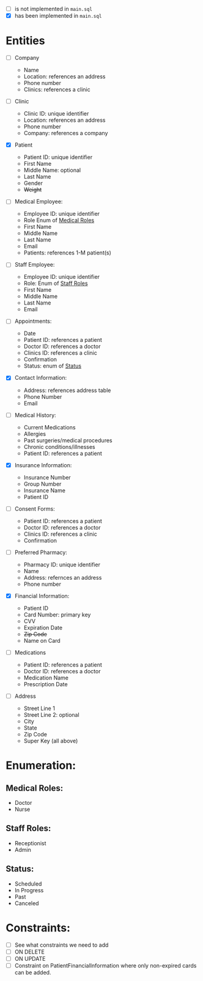 - [ ] is not implemented in `main.sql`
- [x] has been implemented in `main.sql`

# Entities

- [ ] Company
    - Name
    - Location: references an address
    - Phone number
    - Clinics: references a clinic

- [ ] Clinic
    - Clinic ID: unique identifier
    - Location: references an address 
    - Phone number
    - Company: references a company

- [X] Patient
    - Patient ID: unique identifier
    - First Name
    - Middle Name: optional
    - Last Name
    - Gender
    - <del>Weight</del>

- [ ] Medical Employee:
    - Employee ID: unique identifier
    - Role Enum of [Medical Roles](#medical-roles)
    - First Name
    - Middle Name
    - Last Name
    - Email 
    - Patients: references 1-M patient(s)

- [ ] Staff Employee:
    - Employee ID: unique identifier
    - Role: Enum of [Staff Roles](#staff-roles)
    - First Name
    - Middle Name
    - Last Name
    - Email

- [ ] Appointments:
    - Date
    - Patient ID: references a patient
    - Doctor ID: references a doctor
    - Clinics ID: references a clinic
    - Confirmation
    - Status: enum of [Status](#status)

- [X] Contact Information:
    - Address: references address table
    - Phone Number
    - Email
    
- [ ] Medical History:
    - Current Medications
    - Allergies
    - Past surgeries/medical procedures
    - Chronic conditions/illnesses
    - Patient ID: references a patient

- [X] Insurance Information:
    - Insurance Number
    - Group Number
    - Insurance Name
    - Patient ID

- [ ] Consent Forms:
    - Patient ID: references a patient
    - Doctor ID: references a doctor
    - Clinics ID: references a clinic
    - Confirmation 

- [ ] Preferred Pharmacy:
    - Pharmacy ID: unique identifier
    - Name
    - Address: refernces an address
    - Phone number

- [X] Financial Information:
    - Patient ID
    - Card Number: primary key
    - CVV
    - Expiration Date
    - <del>Zip Code</del>
    - Name on Card

- [ ] Medications 
    - Patient ID: references a patient
    - Doctor ID: references a doctor
    - Medication Name
    - Prescription Date

- [ ] Address
    - Street Line 1
    - Street Line 2: optional
    - City
    - State
    - Zip Code
    - Super Key (all above)

# Enumeration:

## Medical Roles:
- Doctor
- Nurse

## Staff Roles:
- Receptionist
- Admin

## Status:
- Scheduled
- In Progress
- Past
- Canceled

# Constraints:

- [ ] See what constraints we need to add
- [ ] ON DELETE
- [ ] ON UPDATE
- [ ] Constraint on PatientFinancialInformation where only non-expired cards can be added.
